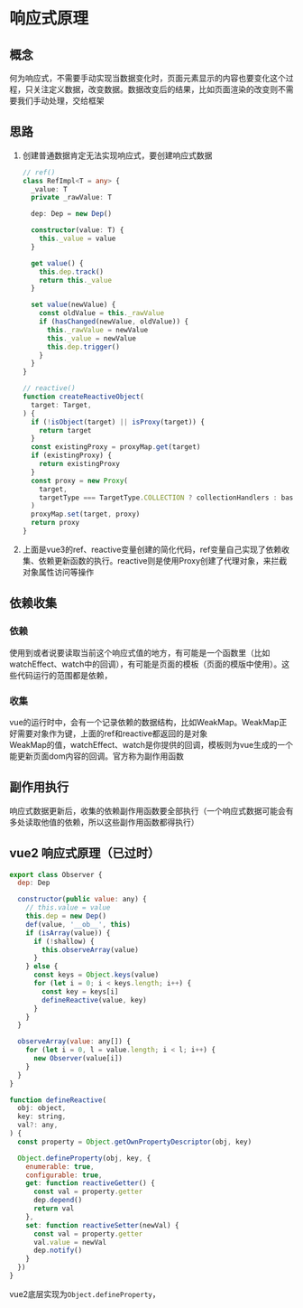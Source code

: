 # 响应式原理

## 概念

何为响应式，不需要手动实现当数据变化时，页面元素显示的内容也要变化这个过程，只关注定义数据，改变数据。数据改变后的结果，比如页面渲染的改变则不需要我们手动处理，交给框架

## 思路

1. 创建普通数据肯定无法实现响应式，要创建响应式数据
    ```ts
    // ref()
    class RefImpl<T = any> {
      _value: T
      private _rawValue: T

      dep: Dep = new Dep()

      constructor(value: T) {
        this._value = value
      }

      get value() {
        this.dep.track()
        return this._value
      }

      set value(newValue) {
        const oldValue = this._rawValue
        if (hasChanged(newValue, oldValue)) {
          this._rawValue = newValue
          this._value = newValue
          this.dep.trigger()
        }
      }
    }

    // reactive()
    function createReactiveObject(
      target: Target,
    ) {
      if (!isObject(target) || isProxy(target)) {
        return target
      }
      const existingProxy = proxyMap.get(target)
      if (existingProxy) {
        return existingProxy
      }
      const proxy = new Proxy(
        target,
        targetType === TargetType.COLLECTION ? collectionHandlers : baseHandlers,
      )
      proxyMap.set(target, proxy)
      return proxy
    }
    ```
    
1. 上面是vue3的ref、reactive变量创建的简化代码，ref变量自己实现了依赖收集、依赖更新函数的执行。reactive则是使用Proxy创建了代理对象，来拦截对象属性访问等操作

## 依赖收集

### 依赖

使用到或者说要读取当前这个响应式值的地方，有可能是一个函数里（比如watchEffect、watch中的回调），有可能是页面的模板（页面的模版中使用）。这些代码运行的范围都是依赖，

### 收集

vue的运行时中，会有一个记录依赖的数据结构，比如WeakMap。WeakMap正好需要对象作为键，上面的ref和reactive都返回的是对象  
WeakMap的值，watchEffect、watch是你提供的回调，模板则为vue生成的一个能更新页面dom内容的回调。官方称为副作用函数

## 副作用执行

响应式数据更新后，收集的依赖副作用函数要全部执行（一个响应式数据可能会有多处读取他值的依赖，所以这些副作用函数都得执行）


## vue2 响应式原理（已过时）

```JavaScript
export class Observer {
  dep: Dep

  constructor(public value: any) {
    // this.value = value
    this.dep = new Dep()
    def(value, '__ob__', this)
    if (isArray(value)) {
      if (!shallow) {
        this.observeArray(value)
      }
    } else {
      const keys = Object.keys(value)
      for (let i = 0; i < keys.length; i++) {
        const key = keys[i]
        defineReactive(value, key)
      }
    }
  }

  observeArray(value: any[]) {
    for (let i = 0, l = value.length; i < l; i++) {
      new Observer(value[i])
    }
  }
}

function defineReactive(
  obj: object,
  key: string,
  val?: any,
) {
  const property = Object.getOwnPropertyDescriptor(obj, key)

  Object.defineProperty(obj, key, {
    enumerable: true,
    configurable: true,
    get: function reactiveGetter() {
      const val = property.getter
      dep.depend()
      return val
    },
    set: function reactiveSetter(newVal) {
      const val = property.getter
      val.value = newVal
      dep.notify()
    }
  })
}
```

vue2底层实现为`Object.defineProperty`，

